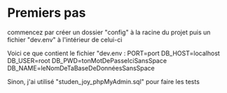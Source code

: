 # Premiers pas

commencez par créer un dossier "config" à la racine du projet puis un fichier "dev.env" à l'intérieur de celui-ci

Voici ce que contient le fichier "dev.env :
PORT=port
DB_HOST=localhost
DB_USER=root
DB_PWD=tonMotDePasseIciSansSpace
DB_NAME=leNomDeTaBaseDeDonnéesSansSpace

Sinon, j'ai utilisé "studen_joy_phpMyAdmin.sql" pour faire les tests
